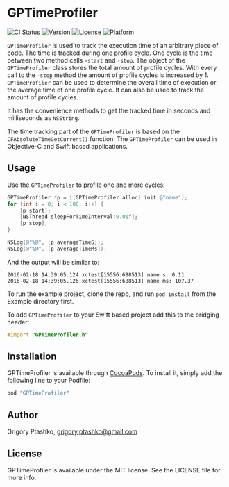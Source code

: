 # GPTimeProfiler

[![CI Status](http://img.shields.io/travis/GrigoryPtashko/GPTimeProfiler.svg?style=flat)](https://travis-ci.org/GrigoryPtashko/GPTimeProfiler)
[![Version](https://img.shields.io/cocoapods/v/GPTimeProfiler.svg?style=flat)](http://cocoapods.org/pods/GPTimeProfiler)
[![License](https://img.shields.io/cocoapods/l/GPTimeProfiler.svg?style=flat)](http://cocoapods.org/pods/GPTimeProfiler)
[![Platform](https://img.shields.io/cocoapods/p/GPTimeProfiler.svg?style=flat)](http://cocoapods.org/pods/GPTimeProfiler)

`GPTimeProfiler` is used to track the execution time of an arbitrary piece of code. The time is tracked during one
profile cycle. One cycle is the time between two method calls `-start` and `-stop`. The object of the `GPTimeProfiler`
class stores the total amount of profile cycles. With every call to the `-stop` method the amount of profile
cycles is increased by 1. `GPTimeProfiler` can be used to determine the overall time of execution or the average
time of one profile cycle. It can also be used to track the amount of profile cycles.

It has the convenience methods to get the tracked time in seconds and milliseconds as `NSString`.

The time tracking part of the `GPTimeProfiler` is based on the `CFAbsoluteTimeGetCurrent()` function.
The `GPTimeProfiler` can be used in Objective-C and Swift based applications.

## Usage

Use the `GPTimeProfiler` to profile one and more cycles:

```objective-c
GPTimeProfiler *p = [[GPTimeProfiler alloc] init:@"name"];
for (int i = 0; i < 100; i++) {
    [p start];
    [NSThread sleepForTimeInterval:0.01f];
    [p stop];
}

NSLog(@"%@", [p averageTimeS]);
NSLog(@"%@", [p averageTimeMs]);
```

And the output will be similar to:

```console
2016-02-18 14:39:05.124 xctest[15556:688513] name s: 0.11
2016-02-18 14:39:05.126 xctest[15556:688513] name ms: 107.37
```

To run the example project, clone the repo, and run `pod install` from the Example directory first.

To add `GPTimeProfiler` to your Swift based project add this to the bridging header:

```objective-c
#import "GPTimeProfiler.h"
```

## Installation

GPTimeProfiler is available through [CocoaPods](http://cocoapods.org). To install
it, simply add the following line to your Podfile:

```ruby
pod "GPTimeProfiler"
```

## Author

Grigory Ptashko, grigory.ptashko@gmail.com

## License

GPTimeProfiler is available under the MIT license. See the LICENSE file for more info.
